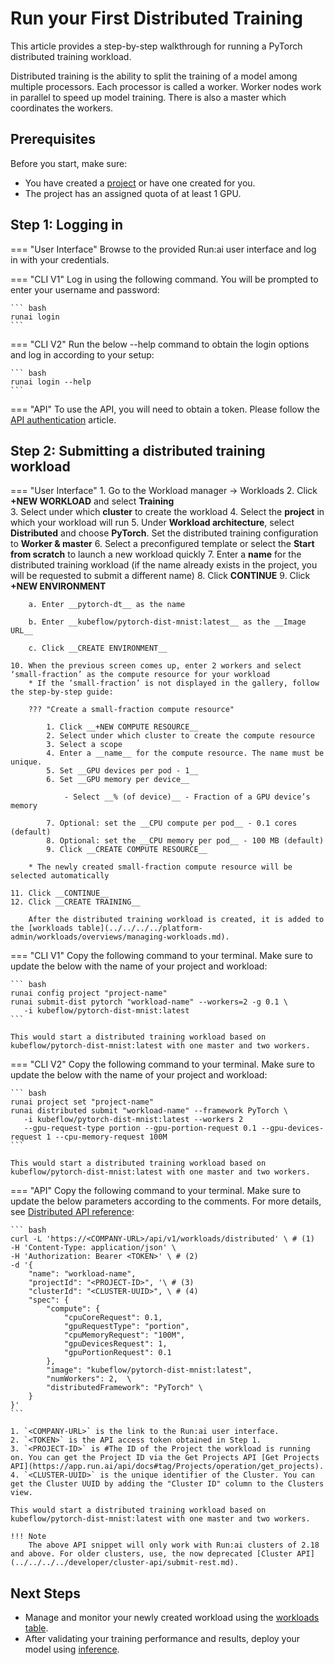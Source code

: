 # Run your First Distributed Training

This article provides a step-by-step walkthrough for running a PyTorch distributed training workload.

Distributed training is the ability to split the training of a model among multiple processors. Each processor is called a worker. Worker nodes work in parallel to speed up model training. There is also a master which coordinates the workers.

## Prerequisites 

Before you start, make sure:

- You have created a [project](../../manage-ai-initiatives/managing-your-organization/projects.md) or have one created for you.
- The project has an assigned quota of at least 1 GPU.


## Step 1: Logging in

=== "User Interface"
    Browse to the provided Run:ai user interface and log in with your credentials.

=== "CLI V1"
    Log in using the following command. You will be prompted to enter your username and password:
     
    ``` bash
    runai login
    ```

=== "CLI V2"
    Run the below --help command to obtain the login options and log in according to your setup:
    
    ``` bash
    runai login --help  
    ```

=== "API"
    To use the API, you will need to obtain a token. Please follow the [API authentication](../../../../developer/rest-auth.md) article.


## Step 2: Submitting a distributed training workload

=== "User Interface"
    1. Go to the Workload manager → Workloads
    2. Click __+NEW WORKLOAD__ and select __Training__   
    3. Select under which __cluster__ to create the workload
    4. Select the __project__ in which your workload will run
    5. Under __Workload architecture__, select __Distributed__ and choose __PyTorch__. Set the distributed training configuration to __Worker & master__
    6. Select a preconfigured template or select the __Start from scratch__ to launch a new workload quickly
    7. Enter a __name__ for the distributed training workload (if the name already exists in the project, you will be requested to submit a different name)
    8. Click __CONTINUE__
    9. Click __+NEW ENVIRONMENT__
       
        a. Enter __pytorch-dt__ as the name
        
        b. Enter __kubeflow/pytorch-dist-mnist:latest__ as the __Image URL__
        
        c. Click __CREATE ENVIRONMENT__
     
    10. When the previous screen comes up, enter 2 workers and select ‘small-fraction’ as the compute resource for your workload
        * If the ‘small-fraction’ is not displayed in the gallery, follow the step-by-step guide: 
        
        ??? "Create a small-fraction compute resource"

            1. Click __+NEW COMPUTE RESOURCE__
            2. Select under which cluster to create the compute resource
            3. Select a scope
            4. Enter a __name__ for the compute resource. The name must be unique.
            5. Set __GPU devices per pod - 1__
            6. Set __GPU memory per device__ 

                - Select __% (of device)__ - Fraction of a GPU device’s memory

            7. Optional: set the __CPU compute per pod__ - 0.1 cores (default)
            8. Optional: set the __CPU memory per pod__ - 100 MB (default)
            9. Click __CREATE COMPUTE RESOURCE__

        * The newly created small-fraction compute resource will be selected automatically

    11. Click __CONTINUE__
    12. Click __CREATE TRAINING__
        
        After the distributed training workload is created, it is added to the [workloads table](../../../../platform-admin/workloads/overviews/managing-workloads.md).


=== "CLI V1"
    Copy the following command to your terminal. Make sure to update the below with the name of your project and workload:
    
    ``` bash
    runai config project "project-name"  
    runai submit-dist pytorch "workload-name" --workers=2 -g 0.1 \
       -i kubeflow/pytorch-dist-mnist:latest
    ```

    This would start a distributed training workload based on kubeflow/pytorch-dist-mnist:latest with one master and two workers.

=== "CLI V2"
    Copy the following command to your terminal. Make sure to update the below with the name of your project and workload:

    ``` bash
    runai project set "project-name"
    runai distributed submit "workload-name" --framework PyTorch \
       -i kubeflow/pytorch-dist-mnist:latest --workers 2 
       --gpu-request-type portion --gpu-portion-request 0.1 --gpu-devices-request 1 --cpu-memory-request 100M
    ```

    This would start a distributed training workload based on kubeflow/pytorch-dist-mnist:latest with one master and two workers.

=== "API"
    Copy the following command to your terminal. Make sure to update the below parameters according to the comments. For more details, see [Distributed API reference](https://api-docs.run.ai/latest/tag/Distributed):

    ``` bash
    curl -L 'https://<COMPANY-URL>/api/v1/workloads/distributed' \ # (1)
    -H 'Content-Type: application/json' \
    -H 'Authorization: Bearer <TOKEN>' \ # (2)
    -d '{ 
        "name": "workload-name", 
        "projectId": "<PROJECT-ID>", '\ # (3)
        "clusterId": "<CLUSTER-UUID>", \ # (4)
        "spec": {  
            "compute": { 
                "cpuCoreRequest": 0.1,
                "gpuRequestType": "portion",
                "cpuMemoryRequest": "100M",
                "gpuDevicesRequest": 1,
                "gpuPortionRequest": 0.1 
            },      
            "image": "kubeflow/pytorch-dist-mnist:latest",  
            "numWorkers": 2,  \ 
            "distributedFramework": "PyTorch" \
        } 
    }'
    ``` 

    1. `<COMPANY-URL>` is the link to the Run:ai user interface.
    2. `<TOKEN>` is the API access token obtained in Step 1. 
    3. `<PROJECT-ID>` is #The ID of the Project the workload is running on. You can get the Project ID via the Get Projects API [Get Projects API](https://app.run.ai/api/docs#tag/Projects/operation/get_projects).
    4. `<CLUSTER-UUID>` is the unique identifier of the Cluster. You can get the Cluster UUID by adding the "Cluster ID" column to the Clusters view. 

    This would start a distributed training workload based on kubeflow/pytorch-dist-mnist:latest with one master and two workers.

    !!! Note
        The above API snippet will only work with Run:ai clusters of 2.18 and above. For older clusters, use, the now deprecated [Cluster API](../../../../developer/cluster-api/submit-rest.md).



## Next Steps

* Manage and monitor your newly created workload using the [workloads table](../../workloads-in-runai/workloads.md).
* After validating your training performance and results, deploy your model using [inference](../../inference/inference-overview.md).